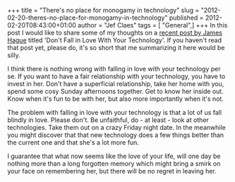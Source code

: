 +++
title = "There's no place for monogamy in technology"
slug = "2012-02-20-theres-no-place-for-monogamy-in-technology"
published = 2012-02-20T08:43:00+01:00
author = "Jef Claes"
tags = [ "General",]
+++
In this post I would like to share some of my thoughts on a [recent post
by James Hague](http://prog21.dadgum.com/128.html) titled 'Don't Fall in
Love With Your Technology'. If you haven't read that post yet, please
do, it's so short that me summarizing it here would be silly.  
  
I think there is nothing wrong with falling in love with your technology
per se. If you want to have a fair relationship with your technology,
you have to invest in her. Don't have a superficial relationship, take
her home with you, spend some cosy Sunday afternoons together. Get to
know her inside out. Know when it's fun to be with her, but also more
importantly when it's not.  
  
The problem with falling in love with your technology is that a lot of
us fall blindly in love. Please don't. Be unfaithful, do - at least -
look at other technologies. Take them out on a crazy Friday night date.
In the meanwhile you might discover that that new technology does a few
things better than the current one and that she's a lot more fun.  
  
I guarantee that what now seems like the love of your life, will one day
be nothing more than a long forgotten memory which might bring a smirk
on your face on remembering her, but there will be no regret in leaving
her.
